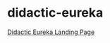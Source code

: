 # didactic-eureka


[Didactic Eureka Landing Page](https://celestelayne.github.io/didactic-eureka/)
